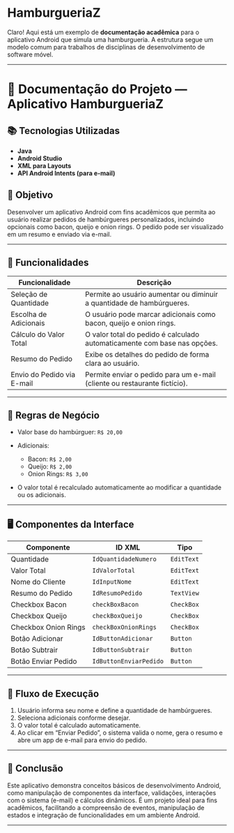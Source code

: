 # HamburgueriaZ
Claro! Aqui está um exemplo de **documentação acadêmica** para o aplicativo Android que simula uma hamburgueria. A estrutura segue um modelo comum para trabalhos de disciplinas de desenvolvimento de software móvel.

---

# 📄 Documentação do Projeto — Aplicativo **HamburgueriaZ**

## 📚 Tecnologias Utilizadas

* **Java**
* **Android Studio**
* **XML para Layouts**
* **API Android Intents (para e-mail)**

## 🎯 Objetivo

Desenvolver um aplicativo Android com fins acadêmicos que permita ao usuário realizar pedidos de hambúrgueres personalizados, incluindo opcionais como bacon, queijo e onion rings. O pedido pode ser visualizado em um resumo e enviado via e-mail.

---

## 📱 Funcionalidades

| Funcionalidade             | Descrição                                                                 |
| -------------------------- | ------------------------------------------------------------------------- |
| Seleção de Quantidade      | Permite ao usuário aumentar ou diminuir a quantidade de hambúrgueres.     |
| Escolha de Adicionais      | O usuário pode marcar adicionais como bacon, queijo e onion rings.        |
| Cálculo do Valor Total     | O valor total do pedido é calculado automaticamente com base nas opções.  |
| Resumo do Pedido           | Exibe os detalhes do pedido de forma clara ao usuário.                    |
| Envio do Pedido via E-mail | Permite enviar o pedido para um e-mail (cliente ou restaurante fictício). |

---

## 🧮 Regras de Negócio

* Valor base do hambúrguer: `R$ 20,00`
* Adicionais:

  * Bacon: `R$ 2,00`
  * Queijo: `R$ 2,00`
  * Onion Rings: `R$ 3,00`
* O valor total é recalculado automaticamente ao modificar a quantidade ou os adicionais.

---

## 🖥️ Componentes da Interface

| Componente           | ID XML                 | Tipo       |
| -------------------- | ---------------------- | ---------- |
| Quantidade           | `IdQuantidadeNumero`   | `EditText` |
| Valor Total          | `IdValorTotal`         | `EditText` |
| Nome do Cliente      | `IdInputNome`          | `EditText` |
| Resumo do Pedido     | `IdResumoPedido`       | `TextView` |
| Checkbox Bacon       | `checkBoxBacon`        | `CheckBox` |
| Checkbox Queijo      | `checkBoxQueijo`       | `CheckBox` |
| Checkbox Onion Rings | `checkBoxOnionRings`   | `CheckBox` |
| Botão Adicionar      | `IdButtonAdicionar`    | `Button`   |
| Botão Subtrair       | `IdButtonSubtrair`     | `Button`   |
| Botão Enviar Pedido  | `IdButtonEnviarPedido` | `Button`   |

---

## 🔁 Fluxo de Execução

1. Usuário informa seu nome e define a quantidade de hambúrgueres.
2. Seleciona adicionais conforme desejar.
3. O valor total é calculado automaticamente.
4. Ao clicar em “Enviar Pedido”, o sistema valida o nome, gera o resumo e abre um app de e-mail para envio do pedido.

---

## 📝 Conclusão

Este aplicativo demonstra conceitos básicos de desenvolvimento Android, como manipulação de componentes da interface, validações, interações com o sistema (e-mail) e cálculos dinâmicos. É um projeto ideal para fins acadêmicos, facilitando a compreensão de eventos, manipulação de estados e integração de funcionalidades em um ambiente Android.

---




